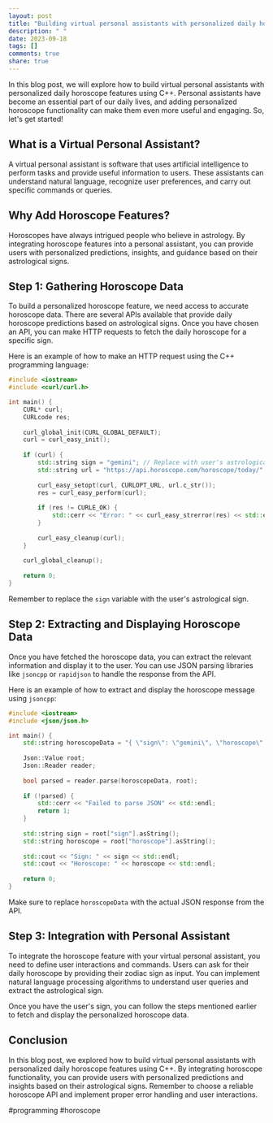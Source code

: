```yaml
---
layout: post
title: "Building virtual personal assistants with personalized daily horoscope features using C++"
description: " "
date: 2023-09-18
tags: []
comments: true
share: true
---
```


In this blog post, we will explore how to build virtual personal assistants with personalized daily horoscope features using C++. Personal assistants have become an essential part of our daily lives, and adding personalized horoscope functionality can make them even more useful and engaging. So, let's get started!

## What is a Virtual Personal Assistant?

A virtual personal assistant is software that uses artificial intelligence to perform tasks and provide useful information to users. These assistants can understand natural language, recognize user preferences, and carry out specific commands or queries.

## Why Add Horoscope Features?

Horoscopes have always intrigued people who believe in astrology. By integrating horoscope features into a personal assistant, you can provide users with personalized predictions, insights, and guidance based on their astrological signs.

## Step 1: Gathering Horoscope Data

To build a personalized horoscope feature, we need access to accurate horoscope data. There are several APIs available that provide daily horoscope predictions based on astrological signs. Once you have chosen an API, you can make HTTP requests to fetch the daily horoscope for a specific sign.

Here is an example of how to make an HTTP request using the C++ programming language:

```cpp
#include <iostream>
#include <curl/curl.h>

int main() {
    CURL* curl;
    CURLcode res;
    
    curl_global_init(CURL_GLOBAL_DEFAULT);
    curl = curl_easy_init();
    
    if (curl) {
        std::string sign = "gemini"; // Replace with user's astrological sign
        std::string url = "https://api.horoscope.com/horoscope/today/" + sign;
        
        curl_easy_setopt(curl, CURLOPT_URL, url.c_str());
        res = curl_easy_perform(curl);
        
        if (res != CURLE_OK) {
            std::cerr << "Error: " << curl_easy_strerror(res) << std::endl;
        }
        
        curl_easy_cleanup(curl);
    }
    
    curl_global_cleanup();
    
    return 0;
}
```

Remember to replace the `sign` variable with the user's astrological sign.

## Step 2: Extracting and Displaying Horoscope Data

Once you have fetched the horoscope data, you can extract the relevant information and display it to the user. You can use JSON parsing libraries like `jsoncpp` or `rapidjson` to handle the response from the API.

Here is an example of how to extract and display the horoscope message using `jsoncpp`:

```cpp
#include <iostream>
#include <json/json.h>

int main() {
    std::string horoscopeData = "{ \"sign\": \"gemini\", \"horoscope\": \"Today's horoscope for Gemini: ...\" }"; // Replace with API response
    
    Json::Value root;
    Json::Reader reader;
    
    bool parsed = reader.parse(horoscopeData, root);
    
    if (!parsed) {
        std::cerr << "Failed to parse JSON" << std::endl;
        return 1;
    }
    
    std::string sign = root["sign"].asString();
    std::string horoscope = root["horoscope"].asString();
    
    std::cout << "Sign: " << sign << std::endl;
    std::cout << "Horoscope: " << horoscope << std::endl;
    
    return 0;
}
```

Make sure to replace `horoscopeData` with the actual JSON response from the API.

## Step 3: Integration with Personal Assistant

To integrate the horoscope feature with your virtual personal assistant, you need to define user interactions and commands. Users can ask for their daily horoscope by providing their zodiac sign as input. You can implement natural language processing algorithms to understand user queries and extract the astrological sign.

Once you have the user's sign, you can follow the steps mentioned earlier to fetch and display the personalized horoscope data.

## Conclusion

In this blog post, we explored how to build virtual personal assistants with personalized daily horoscope features using C++. By integrating horoscope functionality, you can provide users with personalized predictions and insights based on their astrological signs. Remember to choose a reliable horoscope API and implement proper error handling and user interactions.

#programming #horoscope